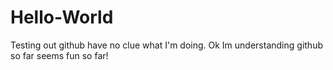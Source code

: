 # Hello-World
Testing out github have no clue what I'm doing.
Ok Im understanding github so far seems fun so far!
